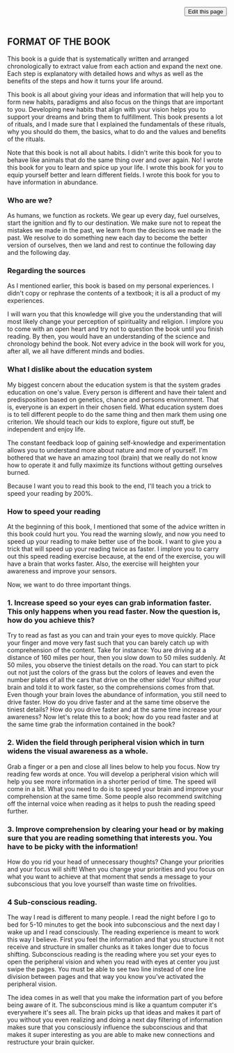 
<span style=display:none; >[You are now in a GitHub source code view - click this link to view Read Me file as a web page]( https://launchandlearn.github.io/index.html#online-version2/03-format-of-the-book.md "View file as a web page." ) </span>

<div style=text-align:right; ><input type=button class = 'btn btn-secondary btn-sm' onclick="window.location.href='https://github.com/launchandlearn/launchandlearn.github.io/blob/master/online-version2/03-format-of-the-book.md'";
value='Edit this page' class="btn btn-primary" title="Download versions available for you to remix" ></div>

<br>

## FORMAT OF THE BOOK
This book is a guide that is systematically written and arranged chronologically to extract value from each action and expand the next one. Each step is explanatory with detailed hows and whys as well as the benefits of the steps and how it turns your life around.

This book is all about giving your ideas and information that will help you to form new habits, paradigms and also focus on the things that are important to you. Developing new habits that align with your vision helps you to support your dreams and bring them to fulfillment. This book presents a lot of rituals, and I made sure that I explained the fundamentals of these rituals, why you should do them, the basics, what to do and the values and benefits of the rituals.

Note that this book is not all about habits. I didn't write this book for you to behave like animals that do the same thing over and over again. No! I wrote this book for you to learn and spice up your life. I wrote this book for you to equip yourself better and learn different fields. I wrote this book for you to have information in abundance.

### Who are we?

As humans, we function as rockets. We gear up every day, fuel ourselves, start the ignition and fly to our destination. We make sure not to repeat the mistakes we made in the past, we learn from the decisions we made in the past. We resolve to do something new each day to become the better version of ourselves, then we land and rest to continue the following day and the following day.

### Regarding the sources

As I mentioned earlier, this book is based on my personal experiences. I didn't copy or rephrase the contents of a textbook; it is all a product of my experiences.

I will warn you that this knowledge will give you the understanding that will most likely change your perception of spirituality and religion. I implore you to come with an open heart and try not to question the book until you finish reading. By then, you would have an understanding of the science and chronology behind the book. Not every advice in the book will work for you, after all, we all have different minds and bodies.

### What I dislike about the education system

My biggest concern about the education system is that the system grades education on one's value. Every person is different and have their talent and predisposition based on genetics, chance and persons environment. That is, everyone is an expert in their chosen field. What education system does is to tell different people to do the same thing and then mark them using one criterion. We should teach our kids to explore, figure out stuff, be independent and enjoy life.

The constant feedback loop of gaining self-knowledge and experimentation allows you to understand more about nature and more of yourself. I'm bothered that we have an amazing tool (brain) that we really do not know how to operate it and fully maximize its functions without getting ourselves burned.

Because I want you to read this book to the end, I'll teach you a trick to speed your reading by 200%.

###  How to speed your reading

At the beginning of this book, I mentioned that some of the advice written in this book could hurt you. You read the warning slowly, and now you need to speed up your reading to make better use of the book. I want to give you a trick that will speed up your reading twice as faster. I implore you to carry out this speed reading exercise because, at the end of the exercise, you will have a brain that works faster. Also, the exercise will heighten your awareness and improve your sensors.

Now, we want to do three important things.

### 1. Increase speed so your eyes can grab information faster. This only happens when you read faster. Now the question is, how do you achieve this?

Try to read as fast as you can and train your eyes to move quickly. Place your finger and move very fast such that you can barely catch up with comprehension of the content.  Take for instance: You are driving at a distance of 160 miles per hour, then you slow down to 50 miles suddenly. At 50 miles, you observe the tiniest details on the road. You can start to pick out not just the colors of the grass but the colors of leaves and even the number plates of all the cars that drive on the other side! Your shifted your brain and told it to work faster, so the comprehensions comes from that. Even though your brain loves the abundance of information, you still need to drive faster. How do you drive faster and at the same time observe the tiniest details? How do you drive faster and at the same time increase your awareness? Now let's relate this to a book; how do you read faster and at the same time grab the information contained in the book?

### 2. Widen the field through peripheral vision which in turn widens the visual awareness as a whole.

Grab a finger or a pen and close all lines below to help you focus. Now try reading few words at once. You will develop a peripheral vision which will help you see more information in a shorter period of time. The speed will come in a bit. What you need to do is to speed your brain and improve your comprehension at the same time.  Some people also recommend switching off the internal voice when reading as it helps to push the reading speed further.

### 3. Improve comprehension by clearing your head or by making sure that you are reading something that interests you. You have to be picky with the information!

How do you rid your head of unnecessary thoughts?  Change your priorities and your focus will shift! When you change your priorities and you focus on what you want to achieve at that moment that sends a message to your subconscious that you love yourself than waste time on frivolities.

### 4 Sub-conscious reading.

The way I read is different to many people. I read the night before I go to bed for 5-10 minutes to get the book into subconscious and the next day I wake up and I read consciously. The reading experience is meant to work this way I believe. First you feel the information and that you structure it not receive and structure in smaller chunks as it takes longer due to focus shifting. Subconscious reading is the reading where you set your eyes to open the peripheral vision and when you read with eyes at center you just swipe the pages. You must be able to see two line instead of one line division between pages and that way you know you’ve activated the peripheral vision.

The idea comes in as well that you make the information part of you before being aware of it. The subconscious mind is like a quantum computer it's everywhere it's sees all. The brain picks up that ideas and makes it part of you without you even realizing and doing a next day filtering of information makes sure that you consciously influence the subconscious and that makes it super interesting as you are able to make new connections and restructure your brain quicker.